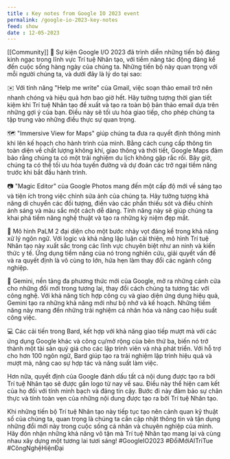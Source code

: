 ```yaml
---
title : Key notes from Google IO 2023 event
permalink: /google-io-2023-key-notes
feed: show
date : 12-05-2023
---
```

[[Community]]
🌟 Sự kiện Google I/O 2023 đã trình diễn những tiến bộ đáng kinh ngạc trong lĩnh vực Trí tuệ Nhân tạo, với tiềm năng tác động đáng kể đến cuộc sống hàng ngày của chúng ta. Những tiến bộ này quan trọng với mỗi người chúng ta, và dưới đây là lý do tại sao:

✉️ Với tính năng "Help me write" của Gmail, việc soạn thảo email trở nên nhanh chóng và hiệu quả hơn bao giờ hết. Hãy tưởng tượng thời gian tiết kiệm khi Trí tuệ Nhân tạo đề xuất và tạo ra toàn bộ bản thảo email dựa trên những gợi ý của bạn. Điều này sẽ tối ưu hóa giao tiếp, cho phép chúng ta tập trung vào những điều thực sự quan trọng.

🗺️ "Immersive View for Maps" giúp chúng ta đưa ra quyết định thông minh khi lên kế hoạch cho hành trình của mình. Bằng cách cung cấp thông tin toàn diện về chất lượng không khí, giao thông và thời tiết, Google Maps đảm bảo rằng chúng ta có một trải nghiệm du lịch không gặp rắc rối. Bây giờ, chúng ta có thể tối ưu hóa tuyến đường và dự đoán các trở ngại tiềm năng trước khi bắt đầu hành trình.

📷 "Magic Editor" của Google Photos mang đến một cấp độ mới về sáng tạo và tiện ích trong việc chỉnh sửa ảnh của chúng ta. Hãy tưởng tượng khả năng di chuyển các đối tượng, điền vào các phần thiếu sót và điều chỉnh ánh sáng và màu sắc một cách dễ dàng. Tính năng này sẽ giúp chúng ta khai phá tiềm năng nghệ thuật và tạo ra những kỷ niệm đẹp mắt.

🧠 Mô hình PaLM 2 đại diện cho một bước nhảy vọt đáng kể trong khả năng xử lý ngôn ngữ. Với logic và khả năng lập luận cải thiện, mô hình Trí tuệ Nhân tạo này xuất sắc trong các lĩnh vực chuyên biệt như an ninh và kiến thức y tế. Ứng dụng tiềm năng của nó trong nghiên cứu, giải quyết vấn đề và ra quyết định là vô cùng to lớn, hứa hẹn làm thay đổi các ngành công nghiệp.

💎 Gemini, nền tảng đa phương thức mới của Google, mở ra những cánh cửa cho những đổi mới trong tương lai, thay đổi cách chúng ta tương tác với công nghệ. Với khả năng tích hợp công cụ và giao diện ứng dụng hiệu quả, Gemini tạo ra những khả năng mới như bộ nhớ và kế hoạch. Những tiềm năng này mang đến những trải nghiệm cá nhân hóa và nâng cao hiệu suất công việc.

💻 Các cải tiến trong Bard, kết hợp với khả năng giao tiếp mượt mà với các ứng dụng Google khác và công cụ/mở rộng của bên thứ ba, biến nó trở thành một tài sản quý giá cho các lập trình viên và nhà phát triển. Với hỗ trợ cho hơn 100 ngôn ngữ, Bard giúp tạo ra trải nghiệm lập trình hiệu quả và mượt mà, nâng cao sự hợp tác và năng suất làm việc.

Hơn nữa, quyết định của Google đánh dấu tất cả nội dung được tạo ra bởi Trí tuệ Nhân tạo sẽ được gắn logo từ nay về sau. Điều này thể hiện cam kết của họ đối với tính minh bạch và đáng tin cậy. Bước đi này đảm bảo sự chân thực và tính toàn vẹn của những nội dung được tạo ra bởi Trí tuệ Nhân tạo.

Khi những tiến bộ Trí tuệ Nhân tạo này tiếp tục tạo nên cảnh quan kỹ thuật số của chúng ta, quan trọng là chúng ta cần cập nhật thông tin và tận dụng những đổi mới này trong cuộc sống cá nhân và chuyên nghiệp của mình. Hãy đón nhận những khả năng vô tận mà Trí tuệ Nhân tạo mang lại và cùng nhau xây dựng một tương lai tươi sáng! #GoogleIO2023 #ĐổiMớiAITriTue #CôngNghệHiệnĐại



